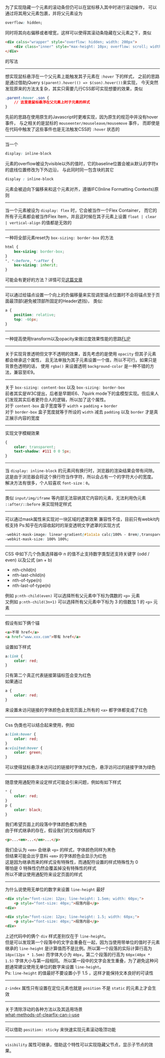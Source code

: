 为了实现隐藏一个元素的滚动条但仍可以在鼠标移入其中时进行滚动操作，
可以通过将其用父元素包裹，并将父元素设为
```css
overflow: hidden;
```
同时将其向右偏移或者增宽，这样可以使得其滚动条隐藏在父元素之下，类似
```html
<div calss="wrapper" style="overflow: hidden; width: 200px">
	<div class="inner" style="max-height: 10px; overflow: scroll; width: 220px"></div>
</div>
```
的写法

---

想实现鼠标悬浮在一个父元素上能触发其子元素在 `:hover` 下的样式，
之前的思路是通过借助jQuery `$(parent).hover(() => $(son).hover())`来实现，
今天突然发现原来的方法太复杂，其实只需要几行CSS即可实现想要的效果，类似 
```css
.parent:hover .son {
	// 这里是鼠标悬浮在父元素上时子元素的样式
}
```
先前的思路在使用原生的Javascript时更难实现，因为原生的规范中并没有hover事件，
与之相关的是鼠标的 `mouseenter/mouseleave/mousemove` 事件，
而即使是在代码中触发了这些事件也是无法触发CSS的 `:hover` 状态的

---

当一个
```css
display: inline-block
```
元素的overflow被设为visible以外的值时，它的baseline位置会被从默认的字符x的底线位置修改为下外边沿，
与此同时同一包含块的其它
```css
display : inline-block
```
元素会被迫向下偏移来和这个元素对齐，遵循IFC(Inline Formatting Contexts)原则

---

当一个元素被设为 `display: flex` 时，它会被当作一个Flex Container，
而它的所有子元素都会被当作Flex Item，并且这时候在其子元素上设置 `float | clear | vertical-align` 
的值都是无效的

---

一种将全部元素reset为 `box-sizing: border-box` 的方法
```css
html {
	box-sizing: border-box;
}
*, *:before, *:after {
	box-sizing: inherit;
}
```
可能会有更好的方法？详情可见[这篇文章](https://css-tricks.com/inheriting-box-sizing-probably-slightly-better-best-practice/)

---

可以通过给锚点设置一个向上的负偏移量来实现调至锚点位置时不会将锚点至于页面最顶部(避免被顶部所固定的Header遮挡)，
类似: 
```css
a {
	position: relative;
	top: -66px;
}
```

---

一种提高使用transform以及opacity来做过度效果性能的思路[FLIP](https://aerotwist.com/blog/flip-your-animations/)

---

关于实现背景透明但文字不透明的效果，首先考虑的是使用 `opacity` 但其子元素都会继承这个属性，
且无法单独为其子元素设置一个值，所以不可行。如果只是背景色透明的话，
使用 `rgba()` 来设置透明 `background-color` 是一种不错的方法，兼容至IE9。

---

关于 `box-sizing: content-box` 以及 `box-sizing: border-box`  
前者其实是W3C提出，后者是早期IE6、7quirk mode下的盒模型实现。但后来人们发现其实后者更符合人的逻辑，所以加了这个属性。  
对于 `content-box` 盒子宽度等于 `width` + `padding` + `border`   
对于 `border-box` 盒子宽度就等于所设的 `width`  减去 `padding` 以及 `border` 才是真正展示内容的宽度

---

实现文字模糊效果
```css
{
	color: transparent;
	text-shadow: #111 0 0 5px;
}
```

---

当 `display: inline-block` 的元素间有换行时，浏览器的渲染结果会带有间隙。
这是由于浏览器会将这个换行符当作字符，所以会占有一个的字符大小的宽度。
解决方法有很多，个人较喜欢 `font-size：0`。

---

类似 `input/img/iframe` 等内部无法容纳其它内容的元素，无法利用伪元素 `::after/::before` 来实现特定样式

---

可以通过mask属性来实现对一块区域的遮罩效果
兼容性不佳，目前只有webkit内核支持
Ps:知乎在内容收起时的渐变透明文字遮罩的实现方式
```css
-webkit-mask-image: linear-gradient(#1a1a1a calc(100% - 8rem),transparent calc(100% - 2.8rem));
-webkit-mask-size: 100% 100%;
```

---

CSS 中如下几个伪类选择器中 n 的值不止支持数字类型还支持关键字 (odd / even) 以及公式 (an + b)
* nth-child(n)
* nth-last-child(n)
* nth-of-type(n)
* nth-last-of-type(n)

例如 `p:nth-child(even)` 可以选择所有父元素中下标为偶数的 `<p>` 元素  
又例如 `p:nth-child(3n+1)` 可以选择所有父元素中下标为 3 的倍数加 1 的 `<p>` 元素

---

假设有如下俩个锚
```html
<a>不带 href</a>
<a href="www.xxx.com">带有 href</a>
```
设置如下样式
```css
a:link {
	color: red;
}
```
只有第二个真正代表链接第锚标签会变为红色  
如果通过
```css
a {
	color: red;
}
```
来设置未访问链接的字体颜色会发现页面上所有的 `<a>` 都字体都变成了红色

---

Css 伪类也可以结合起来使用，例如
```css
a:link:hover {
	color: red;
}
a:visited:hover {
	color: green;
}
```
可以使得鼠标悬浮未访问过的链接时字体为红色，悬浮访问过的链接字体为绿色

---

随意使用通配符来设定样式可能会引来问题，例如有如下样式
```css
* {
	color: red;
}
p {
	color: black;
}
```
我们希望页面上的段落中字体颜色都为黑色  
由于样式继承的存在，假设我们的文档结构如下
```html
<p>...<em>...</em>...</p>
```
我们会认为 `<em>` 会继承 `<p>` 的样式，字体颜色同样为黑色  
但结果可能会出乎意料 `<em>` 的字体颜色会显示为红色  
这是因为继承而来的样式没有特殊性，而通配符设置的样式特殊性为 0  
哪怕是 0 特殊性仍然会覆盖掉没有特殊性的样式  
所以不建议使用通配符来设定页面的样式

---

为什么说使用无单位的数字来设置 `line-height` 最好  
```html
<div style="font-size: 12px; line-height: 1.5em; width: 60px;">
	<p style="font-size: 40px;">段落内容</p>
<div>

<div style="font-size: 12px; line-height: 1.5; width: 60px;">
	<p style="font-size: 40px;">段落内容</p>
<div>
```
上述代码中的俩个 `div` 样式差别仅在于 `line-height`。  
但是可以发现第一个段落中的文字会重叠在一起，因为当使用带单位的值时子元素继承的 `line-height` 是计算值而不是比例。所以第一个段落的实际计算行高为 `18px(12px * 1.5em)` 而字体大小为 `40px`，第二个段落的行高为 `60px(40px * 1.5)` 字体大小与第一段相同。
所以第一段中的文字会发生重叠，为了避免这种问题通常建议使用无单位的数字来设置 `line-height`。  
Ps: `line-height` 的值最好不要设置小于 1.5 ，这样才能保持文本良好的可读性

---

`z-index` 属性只有设置在定位元素也就是 `position` 不是 `static` 的元素上才会生效

--- 

关于清除浮动的各种方法以及其适用场景  
[what-methods-of-clearfix-can-i-use](https://stackoverflow.com/questions/211383/what-methods-of-clearfix-can-i-use)

---

可以借助 `position: sticky` 来快速实现元素滚动吸顶功能

---

`visibility` 属性可继承，借助这个特性可以实现隐藏父节点，显示子节点的效果。